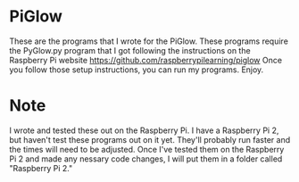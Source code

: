 # PiGlow
These are the programs that I wrote for the PiGlow.
These programs require the PyGlow.py program that I got following the instructions on the Raspberry Pi website
https://github.com/raspberrypilearning/piglow
Once you follow those setup instructions, you can run my programs.  Enjoy.

# Note
I wrote and tested these out on the Raspberry Pi. I have a Raspberry Pi 2, but haven't test these programs out on it yet. They'll probably run faster and the times will need to be adjusted. Once I've tested them on the Raspberry Pi 2 and made any nessary code changes, I will put them in a folder called "Raspberry Pi 2." 
